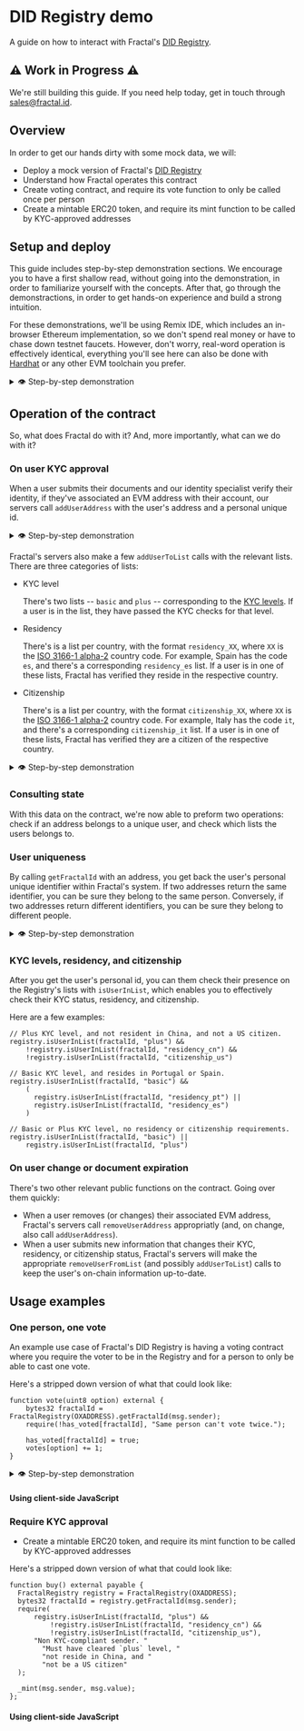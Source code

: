 # DID Registry demo

A guide on how to interact with Fractal's [DID Registry](https://github.com/trustfractal/web3-identity#option-2-did-registry-lookup).

## ⚠️ Work in Progress ⚠️

We're still building this guide. If you need help today, get in touch through <sales@fractal.id>.

## Overview

In order to get our hands dirty with some mock data, we will:

- Deploy a mock version of Fractal's [DID Registry](https://github.com/trustfractal/web3-identity/blob/main/FractalRegistry.sol)
- Understand how Fractal operates this contract
- Create voting contract, and require its vote function to only be called once per person
- Create a mintable ERC20 token, and require its mint function to be called by KYC-approved addresses

## Setup and deploy

This guide includes step-by-step demonstration sections. We encourage you to have a first shallow read, without going into the demonstration, in order to familiarize yourself with the concepts. After that, go through the demonstractions, in order to get hands-on experience and build a strong intuition.

For these demonstrations, we'll be using Remix IDE, which includes an in-browser Ethereum implementation, so we don't spend real money or have to chase down testnet faucets. However, don't worry, real-word operation is effectively identical, everything you'll see here can also be done with [Hardhat](https://hardhat.org/) or any other EVM toolchain you prefer.

<details>
  <summary>👁 Step-by-step demonstration</summary>

Let's get started! First off, let's start by deploying and

- Go to [Remix IDE](https://remix.ethereum.org/)
- Clone this git repo as a workspace
- Compile and deploy the contract
  - On the file explorer on the left
    - Click "contracts"
    - Click "1_FractalRegistry.sol"
  - Go to the "Solidity compiler" tab
    - Click "Compile 1_FractalRegistry.sol".
  - Go to the "Deploy & run transactions"
    - Copy your address
    - Paste it on the box to the right of the Deploy button
    - Click Deploy

That's it! 🎉 We now have a working FractalRegistry deployment to play around with!

</details>

## Operation of the contract

So, what does Fractal do with it? And, more importantly, what can we do with it?

### On user KYC approval

When a user submits their documents and our identity specialist verify their identity, if they've associated an EVM address with their account, our servers call `addUserAddress` with the user's address and a personal unique id.

<details>
  <summary>👁 Step-by-step demonstration</summary>

Let's use ourselves as an example.

- Go to the "Deploy & run transactions"
  - Click the arrow on the left of "FRACTALREGISTRY", below "Deployed Contracts"
  - Click the arrow on the right of "addUserAddre..."
    - On the `addr` field, paste your own address
    - On the `fractalId` field, let's paste:
      ```
      0x0000000000000000000000000000000000000000000000000000000000000001
      ```
      Normally, when Fractal's server call this method, this value is a personal unique identifier.
  - Click "transact"
  </details>

Fractal's servers also make a few `addUserToList` calls with the relevant lists. There are three categories of lists:

- KYC level

  There's two lists -- `basic` and `plus` -- corresponding to the [KYC levels](https://docs.developer.fractal.id/kyc-levels). If a user is in the list, they have passed the KYC checks for that level.

- Residency

  There's is a list per country, with the format `residency_XX`, where `XX` is the [ISO 3166-1 alpha-2](https://en.wikipedia.org/wiki/ISO_3166-1_alpha-2) country code. For example, Spain has the code `es`, and there's a corresponding `residency_es` list. If a user is in one of these lists, Fractal has verified they reside in the respective country.

- Citizenship

  There's is a list per country, with the format `citizenship_XX`, where `XX` is the [ISO 3166-1 alpha-2](https://en.wikipedia.org/wiki/ISO_3166-1_alpha-2) country code. For example, Italy has the code `it`, and there's a corresponding `citizenship_it` list. If a user is in one of these lists, Fractal has verified they are a citizen of the respective country.

<details>
  <summary>👁 Step-by-step demonstration</summary>

Let's use ourselves as an example. Let's pretend we're a Portuguese citizen (`pt`) that lives in Finland (`fi`) that has passed KYC level `plus`.

- Go to the "Deploy & run transactions"

  - Click the arrow on the left of "FRACTALREGISTRY", below "Deployed Contracts"
  - Click the arrow on the right of "addUserToList"
    - On the `userId` field, paste the fractalId we've used before:
      ```
      0x0000000000000000000000000000000000000000000000000000000000000001
      ```
    - On the `listId` field, put in `plus`
  - Click "transact"

    You should see an entry on the console (bottom portion of the window) with a big green checkmark. This indicates success! 🎉

  - Let's do another "addUserToList" call for our citizenship
    - On the `listId` field, put in `citizenship_pt`
  - Let's do another "addUserToList" call for our residency
    - On the `listId` field, put in `residency_fi`
  - Click "transact"

        You should see another success checkmark on the console

We've now successfully emulated Fractal's operation of the contract, and we can now see how we'd interact with it to check a user's status.

</details>

### Consulting state

With this data on the contract, we're now able to preform two operations: check if an address belongs to a unique user, and check which lists the users belongs to.

### User uniqueness

By calling `getFractalId` with an address, you get back the user's personal unique identifier within Fractal's system. If two addresses return the same identifier, you can be sure they belong to the same person. Conversely, if two addresses return different identifiers, you can be sure they belong to different people.

<details>
  <summary>👁 Step-by-step demonstration</summary>

Let's use ourselves as an example.

- Go to the "Deploy & run transactions"
  - Click the arrow on the left of "FRACTALREGISTRY", below "Deployed Contracts"
  - Click the arrow on the right of "getFractalId"
    - On the `addr` field, paste your own address
  - Click "call"
  - Below the "call" button, you should now see:
    ```
    0: bytes32: 0x0000000000000000000000000000000000000000000000000000000000000001
    ```

This is us getting back the same identifier we've inputed before in this guide.

</details>

### KYC levels, residency, and citizenship

After you get the user's personal id, you can them check their presence on the Registry's lists with `isUserInList`, which enables you to effectively check their KYC status, residency, and citizenship.

Here are a few examples:

```solidity
// Plus KYC level, and not resident in China, and not a US citizen.
registry.isUserInList(fractalId, "plus") &&
    !registry.isUserInList(fractalId, "residency_cn") &&
    !registry.isUserInList(fractalId, "citizenship_us")

// Basic KYC level, and resides in Portugal or Spain.
registry.isUserInList(fractalId, "basic") &&
    (
      registry.isUserInList(fractalId, "residency_pt") ||
      registry.isUserInList(fractalId, "residency_es")
    )

// Basic or Plus KYC level, no residency or citizenship requirements.
registry.isUserInList(fractalId, "basic") ||
    registry.isUserInList(fractalId, "plus")
```

### On user change or document expiration

There's two other relevant public functions on the contract. Going over them quickly:

- When a user removes (or changes) their associated EVM address, Fractal's servers call `removeUserAddress` appropriatly (and, on change, also call `addUserAddress`).
- When a user submits new information that changes their KYC, residency, or citizenship status, Fractal's servers will make the appropriate `removeUserFromList` (and possibly `addUserToList`) calls to keep the user's on-chain information up-to-date.

## Usage examples

### One person, one vote

An example use case of Fractal's DID Registry is having a voting contract where you require the voter to be in the Registry and for a person to only be able to cast one vote.

Here's a stripped down version of what that could look like:

```solidity
function vote(uint8 option) external {
    bytes32 fractalId = FractalRegistry(OXADDRESS).getFractalId(msg.sender);
    require(!has_voted[fractalId], "Same person can't vote twice.");

    has_voted[fractalId] = true;
    votes[option] += 1;
}
```

<details>
  <summary>👁 Step-by-step demonstration</summary>

TODO get this out into its own JS file to make it less tedious?

</details>

#### Using client-side JavaScript

### Require KYC approval

- Create a mintable ERC20 token, and require its mint function to be called by KYC-approved addresses

Here's a stripped down version of what that could look like:

```solidity
function buy() external payable {
  FractalRegistry registry = FractalRegistry(OXADDRESS);
  bytes32 fractalId = registry.getFractalId(msg.sender);
  require(
      registry.isUserInList(fractalId, "plus") &&
          !registry.isUserInList(fractalId, "residency_cn") &&
          !registry.isUserInList(fractalId, "citizenship_us"),
      "Non KYC-compliant sender. "
        "Must have cleared `plus` level, "
        "not reside in China, and "
        "not be a US citizen"
  );

  _mint(msg.sender, msg.value);
};
```

#### Using client-side JavaScript
